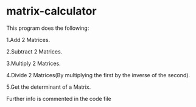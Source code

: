 # matrix-calculator

This program does the following:

1.Add 2 Matrices.

2.Subtract 2 Matrices.

3.Multiply 2 Matrices.

4.Divide 2 Matrices(By multiplying the first by the inverse of the second).

5.Get the determinant of a Matrix.


Further info is commented in the code file
